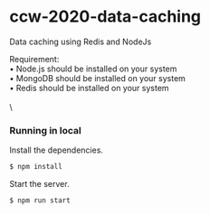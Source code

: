 # ccw-2020-data-caching
Data caching using Redis and NodeJs

Requirement:\
• Node.js should be installed on your system\
• MongoDB should be installed on your system\
• Redis should be installed on your system\
\
\
### Running in local

Install the dependencies.

```sh
$ npm install
```

Start the server.

```sh
$ npm run start
```
